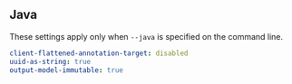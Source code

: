 ## Java

These settings apply only when `--java` is specified on the command line.

``` yaml $(java)
client-flattened-annotation-target: disabled
uuid-as-string: true
output-model-immutable: true
```
